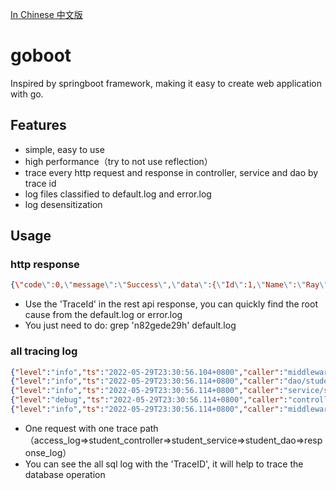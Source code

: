 [In Chinese 中文版](README.zh_cn.md)

# goboot
Inspired by springboot framework, making it easy to create web application with go.


## Features
- simple, easy to use
- high performance（try to not use reflection）
- trace every http request and response in controller, service and dao by trace id
- log files classified to default.log and error.log
- log desensitization

## Usage

### http response
```json
{\"code\":0,\"message\":\"Success\",\"data\":{\"Id\":1,\"Name\":\"Ray\",\"Age\":6,\"Address\":\"123\",\"Modified\":\"2022-05-29T14:13:01+08:00\",\"Created\":\"2022-05-29T14:13:01+08:00\"},\"details\":[],\"traceId\":\"n82gede29h\"}
```
- Use the 'TraceId' in the rest api response, you can quickly find the root cause from the default.log or error.log 
- You just need to do: grep 'n82gede29h' default.log

### all tracing log 
```json
{"level":"info","ts":"2022-05-29T23:30:56.104+0800","caller":"middleware/access_log.go:43","msg":"AccessLog","Method":"POST","IP":"127.0.0.1","Path":"/v1/student/get_one","Header":{"Accept":["*/*"],"Accept-Encoding":["gzip, deflate, br"],"Cache-Control":["no-cache"],"Connection":["keep-alive"],"Content-Length":["22"],"Content-Type":["application/json"],"Postman-Token":["ded26fff-52e5-4fca-8d62-534bbd8c2a21"],"User-Agent":["PostmanRuntime/7.29.0"]},"Query":"","UserAgent":"PostmanRuntime/7.29.0","Request":"{\n    \"studentId\": 1\n}","TraceID":"n82gede29h"}
{"level":"info","ts":"2022-05-29T23:30:56.114+0800","caller":"dao/student_dao.go:21","msg":"SqlInfoLog","elapsed":0.009854539,"rows":1,"sql":"SELECT * FROM `student` WHERE id =1 ","TraceID":"n82gede29h"}
{"level":"info","ts":"2022-05-29T23:30:56.114+0800","caller":"service/student_service.go:21","msg":"student=&{1 Ray 6 123 2022-05-29 14:13:01 +0800 CST 2022-05-29 14:13:01 +0800 CST}","TraceID":"n82gede29h"}
{"level":"debug","ts":"2022-05-29T23:30:56.114+0800","caller":"controller/student_controller.go:37","msg":"student=&{1 Ray 6 123 2022-05-29 14:13:01 +0800 CST 2022-05-29 14:13:01 +0800 CST}","TraceID":"n82gede29h"}
{"level":"info","ts":"2022-05-29T23:30:56.114+0800","caller":"middleware/response_log.go:51","msg":"ResponseLog","Status":200,"Path":"/v1/student/get_one","Response":"{\"code\":0,\"message\":\"Success\",\"data\":{\"Id\":1,\"Name\":\"Ray\",\"Age\":6,\"Address\":\"123\",\"Modified\":\"2022-05-29T14:13:01+08:00\",\"Created\":\"2022-05-29T14:13:01+08:00\"},\"details\":[],\"traceId\":\"n82gede29h\"}","Cost":0.010137309,"TraceID":"n82gede29h"}

```
- One request with one trace path（access_log=>student_controller=>student_service=>student_dao=>response_log）
- You can see the all sql log with the 'TraceID', it will help to trace the database operation
